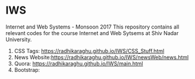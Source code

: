 # IWS
Internet and Web Systems - Monsoon 2017
This repository contains all relevant codes for the course Internet and Web Sytsems at Shiv Nadar University. 

1. CSS Tags: https://radhikaraghu.github.io/IWS/CSS_Stuff.html
2. News Website:https://radhikaraghu.github.io/IWS/newsWeb/news.html
3. Quora: https://radhikaraghu.github.io/IWS/main.html
4. Bootstrap: 
